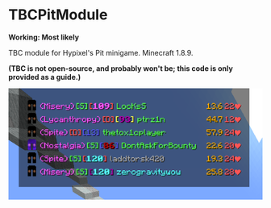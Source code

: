# TBCPitModule

**Working: Most likely**

TBC module for Hypixel's Pit minigame. Minecraft 1.8.9.

**(TBC is not open-source, and probably won't be; this code is only provided as a guide.)**

![Screenshot 1](/!gallery/1.png?raw=true "Screenshot #1")
